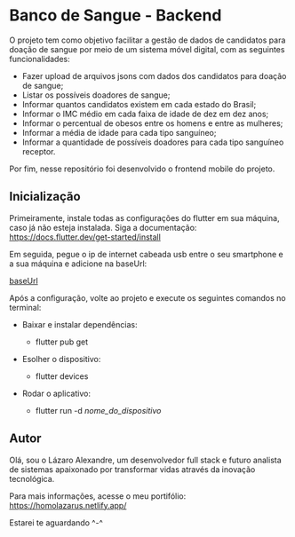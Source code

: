 # Banco de Sangue - Backend

O projeto tem como objetivo facilitar a gestão de dados de candidatos para doação de sangue por meio de um sistema móvel digital, com as seguintes funcionalidades:

- Fazer upload de arquivos jsons com dados dos candidatos para doação de sangue;
- Listar os possíveis doadores de sangue;
- Informar quantos candidatos existem em cada estado do Brasil;
- Informar o IMC médio em cada faixa de idade de dez em dez anos;
- Informar o percentual de obesos entre os homens e entre as mulheres;
- Informar a média de idade para cada tipo sanguíneo;
- Informar a quantidade de possíveis doadores para cada tipo sanguíneo receptor.

Por fim, nesse repositório foi desenvolvido o frontend mobile do projeto.

## Inicialização

Primeiramente, instale todas as configurações do flutter em sua máquina, caso já não esteja instalada. Siga a documentação: https://docs.flutter.dev/get-started/install

Em seguida, pegue o ip de internet cabeada usb entre o seu smartphone e a sua máquina e adicione na baseUrl: 

[baseUrl](./lib/src/constants/api_constant.dart)

Após a configuração, volte ao projeto e execute os seguintes comandos no terminal:

- Baixar e instalar dependências:
    - flutter pub get
  
- Esolher o dispositivo:
    - flutter devices

- Rodar o aplicativo:
  - flutter run -d _nome_do_dispositivo_

## Autor

Olá, sou o Lázaro Alexandre, um desenvolvedor full stack e futuro analista de sistemas apaixonado por transformar vidas através da inovação tecnológica.

Para mais informações, acesse o meu portifólio: https://homolazarus.netlify.app/

Estarei te aguardando ^-^
